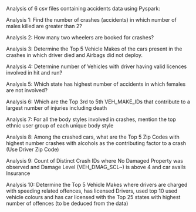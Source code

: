 Analysis of 6 csv files containing accidents data using Pyspark:

Analysis 1: Find the number of crashes (accidents) in which number of males killed are greater than 2?

Analysis 2: How many two wheelers are booked for crashes?

Analysis 3: Determine the Top 5 Vehicle Makes of the cars present in the crashes in which driver died and Airbags did not deploy.

Analysis 4: Determine number of Vehicles with driver having valid licences involved in hit and run?

Analysis 5: Which state has highest number of accidents in which females are not involved?

Analysis 6: Which are the Top 3rd to 5th VEH_MAKE_IDs that contribute to a largest number of injuries including death

Analysis 7: For all the body styles involved in crashes, mention the top ethnic user group of each unique body style

Analysis 8: Among the crashed cars, what are the Top 5 Zip Codes with highest number crashes with alcohols as the contributing factor to a crash (Use Driver Zip Code)

Analysis 9: Count of Distinct Crash IDs where No Damaged Property was observed and Damage Level (VEH_DMAG_SCL~) is above 4 and car avails Insurance

Analysis 10: Determine the Top 5 Vehicle Makes where drivers are charged with speeding related offences, has licensed Drivers, used top 10 used vehicle colours and has car licensed with the Top 25 states with highest number of offences (to be deduced from the data)

